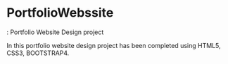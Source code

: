 # PortfolioWebssite

<feat>: Portfolio Website Design project 

In this portfolio website design project has been 
completed using HTML5, CSS3, BOOTSTRAP4. 

